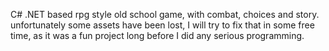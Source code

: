 C# .NET based rpg style old school game, with combat, choices and story.
unfortunately some assets have been lost, I will try to fix that in some free time, as it was a fun project long before I did any serious programming.
